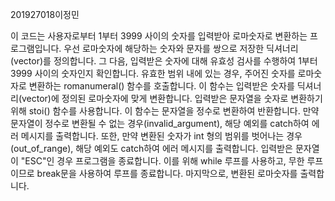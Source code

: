201927018이정민

이 코드는 사용자로부터 1부터 3999 사이의 숫자를 입력받아 로마숫자로 변환하는 프로그램입니다.
우선 로마숫자에 해당하는 숫자와 문자를 쌍으로 저장한 딕셔너리(vector)를 정의합니다. 그 다음, 입력받은 숫자에 대해 유효성 검사를 수행하여 1부터 3999 사이의 숫자인지 확인합니다. 유효한 범위 내에 있는 경우, 주어진 숫자를 로마숫자로 변환하는 romanumeral() 함수를 호출합니다. 이 함수는 입력받은 숫자를 딕셔너리(vector)에 정의된 로마숫자에 맞게 변환합니다.
입력받은 문자열을 숫자로 변환하기 위해 stoi() 함수를 사용합니다. 이 함수는 문자열을 정수로 변환하여 반환합니다. 만약 문자열이 정수로 변환될 수 없는 경우(invalid_argument), 해당 예외를 catch하여 에러 메시지를 출력합니다. 또한, 만약 변환된 숫자가 int 형의 범위를 벗어나는 경우(out_of_range), 해당 예외도 catch하여 에러 메시지를 출력합니다.
입력받은 문자열이 "ESC"인 경우 프로그램을 종료합니다. 이를 위해 while 루프를 사용하고, 무한 루프이므로 break문을 사용하여 루프를 종료합니다.
마지막으로, 변환된 로마숫자를 출력합니다.
